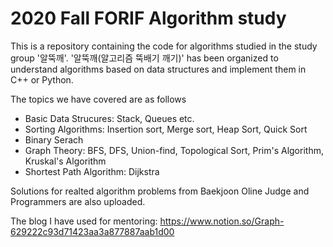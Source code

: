 # 2020 Fall FORIF Algorithm study
This is a repository containing the code for algorithms studied in the study group '알뚝깨'. '알뚝깨(알고리즘 뚝배기 깨기)' has been organized to understand algorithms based on data structures and implement them in C++ or Python. 

The topics we have covered are as follows
* Basic Data Strucures: Stack, Queues etc.
* Sorting Algorithms: Insertion sort, Merge sort, Heap Sort, Quick Sort
* Binary Serach
* Graph Theory: BFS, DFS, Union-find, Topological Sort, Prim's Algorithm, Kruskal's Algorithm
* Shortest Path Algorithm: Dijkstra

Solutions for realted algorithm problems from Baekjoon Oline Judge and Programmers are also uploaded.

The blog I have used for mentoring: https://www.notion.so/Graph-629222c93d71423aa3a877887aab1d00
